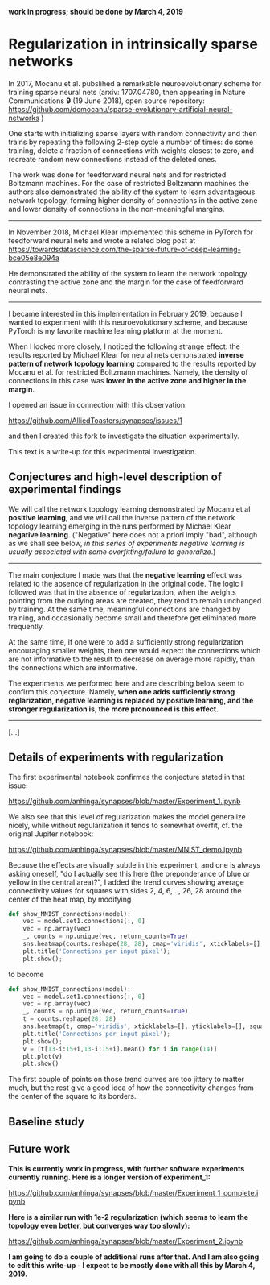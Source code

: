 **work in progress; should be done by March 4, 2019**

# Regularization in intrinsically sparse networks

In 2017, Mocanu et al. pubslihed a remarkable neuroevolutionary scheme for training sparse neural nets (arxiv: 1707.04780, then appearing in Nature Communications **9** (19 June 2018), open source repository: https://github.com/dcmocanu/sparse-evolutionary-artificial-neural-networks )

One starts with initializing sparse layers with random connectivity and then trains by repeating the following 2-step cycle a number of times: do some training, delete a fraction of connections with weights closest to zero, and recreate random new connections instead of the deleted ones.

The work was done for feedforward neural nets and for restricted Boltzmann machines. For the case of restricted Boltzmann machines the authors also demonstrated the ability of the system to learn advantageous network topology, forming higher density of connections in the active zone and lower density of connections in the non-meaningful margins.

---

In November 2018, Michael Klear implemented this scheme in PyTorch for feedforward neural nets and wrote a related blog post at https://towardsdatascience.com/the-sparse-future-of-deep-learning-bce05e8e094a

He demonstrated the ability of the system to learn the network topology contrasting the active zone and the margin for the case of feedforward neural nets.

---

I became interested in this implementation in February 2019, because I wanted to experiment with this neuroevolutionary scheme, and because PyTorch is my favorite machine learning platform at the moment.

When I looked more closely, I noticed the following strange effect: the results reported by Michael Klear for neural nets demonstrated **inverse pattern of network topology learning** compared to the results reported by Mocanu et al. for restricted Boltzmann machines. Namely, the density of connections in this case was **lower in the active zone and higher in the margin**.

I opened an issue in connection with this observation:

https://github.com/AlliedToasters/synapses/issues/1

and then I created this fork to investigate the situation experimentally.

This text is a write-up for this experimental investigation.

## Conjectures and high-level description of experimental findings

We will call the network topology learning demonstrated by Mocanu et al **positive learning**, and we will call the inverse pattern of the network topology learning emerging in the runs performed by Michael Klear **negative learning**. ("Negative" here does not a priori imply "bad", although as we shall see below, _in this series of experiments negative learning is usually associated with some overfitting/failure to generalize_.)

---

The main conjecture I made was that the **negative learning** effect was related to the absence of regularization in the original code. The logic I followed was that in the absence of regularization, when the weights pointing from the outlying areas are created, they tend to remain unchanged by training. At the same time, meaningful connections are changed by training, and occasionally become small and therefore get eliminated more frequently.

At the same time, if one were to add a sufficiently strong regularization encouraging smaller weights, then one would expect the connections which are not informative to the result to decrease on average more rapidly, than the connections which are informative.

The experiments we performed here and are describing below seem to confirm this conjecture. Namely, **when one adds sufficiently strong reglarization, negative learning is replaced by positive learning, and the stronger regularization is, the more pronounced is this effect**.

---


[...]


## Details of experiments with regularization

The first experimental notebook confirmes the conjecture stated in that issue:

https://github.com/anhinga/synapses/blob/master/Experiment_1.ipynb

We also see that this level of regularization makes the model generalize nicely, while without regularization it tends to somewhat overfit, cf. the original Jupiter notebook:

https://github.com/anhinga/synapses/blob/master/MNIST_demo.ipynb

Because the effects are visually subtle in this experiment, and one is always asking oneself, "do I actually see this here (the preponderance of blue or yellow in the central area)?", I added the trend curves showing average connectivity values for squares with sides 2, 4, 6, .., 26, 28 around the center of the heat map, by modifying

```python
def show_MNIST_connections(model):
    vec = model.set1.connections[:, 0]
    vec = np.array(vec)
    _, counts = np.unique(vec, return_counts=True)
    sns.heatmap(counts.reshape(28, 28), cmap='viridis', xticklabels=[], yticklabels=[], square=True);
    plt.title('Connections per input pixel');
    plt.show();
```

to become

```python
def show_MNIST_connections(model):
    vec = model.set1.connections[:, 0]
    vec = np.array(vec)
    _, counts = np.unique(vec, return_counts=True)
    t = counts.reshape(28, 28)
    sns.heatmap(t, cmap='viridis', xticklabels=[], yticklabels=[], square=True);
    plt.title('Connections per input pixel');
    plt.show();
    v = [t[13-i:15+i,13-i:15+i].mean() for i in range(14)]
    plt.plot(v)
    plt.show()
```

The first couple of points on those trend curves are too jittery to matter much, but the rest give a good idea of how the connectivity changes from the center of the square to its borders.



## Baseline study

## Future work

**This is currently work in progress, with further software experiments currently running. Here is a longer version of experiment_1:**

https://github.com/anhinga/synapses/blob/master/Experiment_1_complete.ipynb

**Here is a similar run with 1e-2 regularization (which seems to learn the topology even better, but converges way too slowly):**

https://github.com/anhinga/synapses/blob/master/Experiment_2.ipynb

**I am going to do a couple of additional runs after that. And I am also going to edit this write-up - I expect to be mostly done with all this by March 4, 2019.**
